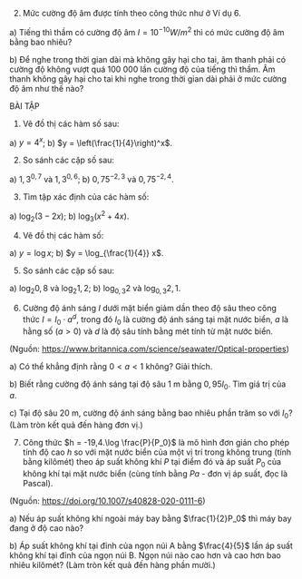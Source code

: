 2. Mức cường độ âm được tính theo công thức như ở Ví dụ 6.

a) Tiếng thì thầm có cường độ âm $I = 10^{-10} W/m^2$ thì có mức cường độ âm bằng bao nhiêu?

b) Để nghe trong thời gian dài mà không gây hại cho tai, âm thanh phải có cường độ không vượt quá 100 000 lần cường độ của tiếng thì thầm. Âm thanh không gây hại cho tai khi nghe trong thời gian dài phải ở mức cường độ âm như thế nào?

BÀI TẬP

1. Vẽ đồ thị các hàm số sau:

a) $y = 4^x$;                b) $y = \left(\frac{1}{4}\right)^x$.

2. So sánh các cặp số sau:

a) $1,3^{0,7}$ và $1,3^{0,6}$;     b) $0,75^{-2,3}$ và $0,75^{-2,4}$.

3. Tìm tập xác định của các hàm số:

a) $\log_2 (3 - 2x)$;         b) $\log_3 (x^2 + 4x)$.

4. Vẽ đồ thị các hàm số:

a) $y = \log x$;              b) $y = \log_{\frac{1}{4}} x$.

5. So sánh các cặp số sau:

a) $\log_2 0,8$ và $\log_2 1,2$;   b) $\log_{0,3} 2$ và $\log_{0,3} 2,1$.

6. Cường độ ánh sáng $I$ dưới mặt biển giảm dần theo độ sâu theo công thức $I = I_0 \cdot a^d$, trong đó $I_0$ là cường độ ánh sáng tại mặt nước biển, $a$ là hằng số $(a > 0)$ và $d$ là độ sâu tính bằng mét tính từ mặt nước biển.

(Nguồn: https://www.britannica.com/science/seawater/Optical-properties)

a) Có thể khẳng định rằng $0 < a < 1$ không? Giải thích.

b) Biết rằng cường độ ánh sáng tại độ sâu 1 m bằng $0,95I_0$. Tìm giá trị của $a$.

c) Tại độ sâu 20 m, cường độ ánh sáng bằng bao nhiêu phần trăm so với $I_0$? (Làm tròn kết quả đến hàng đơn vị.)

7. Công thức $h = -19,4.\log \frac{P}{P_0}$ là mô hình đơn giản cho phép tính độ cao $h$ so với mặt nước biển của một vị trí trong không trung (tính bằng kilômét) theo áp suất không khí $P$ tại điểm đó và áp suất $P_0$ của không khí tại mặt nước biển (cùng tính bằng $Pa$ - đơn vị áp suất, đọc là Pascal).

(Nguồn: https://doi.org/10.1007/s40828-020-0111-6)

a) Nếu áp suất không khí ngoài máy bay bằng $\frac{1}{2}P_0$ thì máy bay đang ở độ cao nào?

b) Áp suất không khí tại đỉnh của ngọn núi A bằng $\frac{4}{5}$ lần áp suất không khí tại đỉnh của ngọn núi B. Ngọn núi nào cao hơn và cao hơn bao nhiêu kilômét? (Làm tròn kết quả đến hàng phần mười.)